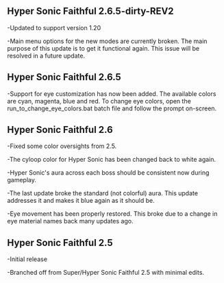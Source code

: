 ## Hyper Sonic Faithful 2.6.5-dirty-REV2
-Updated to support version 1.20

-Main menu options for the new modes are currently broken.  The main purpose of this update is to get it functional again.  This issue will be resolved in a future update.

## Hyper Sonic Faithful 2.6.5
-Support for eye customization has now been added.  The available colors are cyan, magenta, blue and red.  To change eye colors, open the run_to_change_eye_colors.bat batch file and follow the prompt on-screen.

## Hyper Sonic Faithful 2.6
-Fixed some color oversights from 2.5.

-The cyloop color for Hyper Sonic has been changed back to white again.

-Hyper Sonic's aura across each boss should be consistent now during gameplay.

-The last update broke the standard (not colorful) aura.  This update addresses it and makes it blue again as it should be.

-Eye movement has been properly restored.  This broke due to a change in eye material names back many updates ago.


## Hyper Sonic Faithful 2.5
-Initial release

-Branched off from Super/Hyper Sonic Faithful 2.5 with minimal edits.